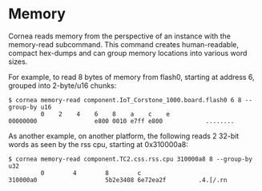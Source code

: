 # Memory

Cornea reads memory from the perspective of an instance with
the memory-read subcommand. This command creates human-readable,
compact hex-dumps and can group memory locations into various word
sizes.

For example, to read 8 bytes of memory from flash0, starting at
address 6, grouped into 2-byte/u16 chunks:
```
$ cornea memory-read component.IoT_Corstone_1000.board.flash0 6 8 --group-by u16
         0    2    4    6    8    a    c    e
00000000                e800 0010 e7ff e800            ........
```

As another example, on another platform, the following reads 2
32-bit words as seen by the rss cpu, starting at 0x310000a8:

```
$ cornea memory-read component.TC2.css.rss.cpu 310000a8 8 --group-by u32
         0        4        8        c
310000a0                   5b2e3408 6e72ea2f         .4.[/.rn
```
